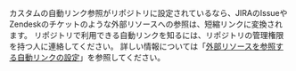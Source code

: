 カスタムの自動リンク参照がリポジトリに設定されているなら、JIRAのIssueやZendeskのチケットのような外部リソースへの参照は、短縮リンクに変換されます。 リポジトリで利用できる自動リンクを知るには、リポジトリの管理権限を持つ人に連絡してください。 詳しい情報については「[外部リソースを参照する自動リンクの設定](/repositories/managing-your-repositorys-settings-and-features/managing-repository-settings/configuring-autolinks-to-reference-external-resources)」を参照してください。
